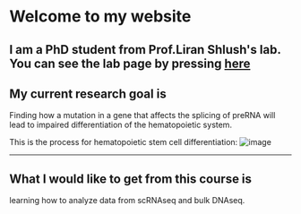 # Welcome to my website 

I am a PhD student from Prof.Liran Shlush's lab. You can see the lab page by pressing [here](https://www.weizmann.ac.il/immunology/Shlush/liran-shlushs-lab)
---
## My current research goal is

Finding how a mutation in a gene that affects the splicing of preRNA will lead to impaired differentiation of the hematopoietic system.

This is the process for hematopoietic stem cell differentiation:
![image](https://github.com/user-attachments/assets/bae4f823-c6d5-4f87-9487-c686e9a06972)

--- 
## What I would like to get from this course is

learning how to analyze data from scRNAseq and bulk DNAseq.
